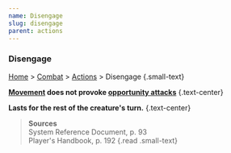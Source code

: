 ```yaml
---
name: Disengage
slug: disengage
parent: actions
---
```

### Disengage
[Home](dm-operations-center) > [Combat](combat) > [Actions](actions) > Disengage {.small-text}

**[Movement](movement) does not provoke [opportunity attacks](opportunity-attacks)** {.text-center}

**Lasts for the rest of the creature's turn.** {.text-center}

> **Sources** <br/>
> System Reference Document, p. 93<br/>
> Player's Handbook, p. 192
{.read .small-text}